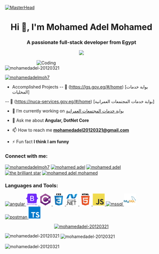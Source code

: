 [![MasterHead](https://user-images.githubusercontent.com/36126914/154766367-2c3d9c80-3cdc-4790-b15c-7eba5eee9fd2.gif)](https://www.linkedin.com/in/mohamed-adel-03586114a/)
<h1 align="center">Hi 👋, I'm Mohamed Adel Mohamed</h1>
<h3 align="center">A passionate full-stack developer from Egypt</h3>
<p   align="center" ><img src="https://camo.githubusercontent.com/895b113ace9ca35f3aabd36b882d5896ce17bc1b349e81fe6dd41a13789d60e4/68747470733a2f2f726561646d652d747970696e672d7376672e6865726f6b756170702e636f6d3f6c696e65733d57656c636f6d652c2b4c657427732b666f6c6c6f772b656163682b6f746865722bf09f9296"></p>

<img align="right" alt="Coding" width="400" src="https://cdn.dribbble.com/users/1162077/screenshots/3848914/programmer.gif">

<p align="left"> <img src="https://komarev.com/ghpvc/?username=mohamedadel-20120321&label=Profile%20views&color=0e75b6&style=flat" alt="mohamedadel-20120321" /> </p>

<p align="left"> <a href="https://twitter.com/mohamedadelmoh7" target="blank"><img src="https://img.shields.io/twitter/follow/mohamedadelmoh7?logo=twitter&style=for-the-badge" alt="mohamedadelmoh7" /></a> </p>

- Accomplished Projects
-- 🔭 (https://lgs.gov.eg/#/home) [بوابة خدمات المحليات]

-- 🔭 (https://nuca-services.gov.eg/#/home) [بوابة خدمات المجتمعات العمرانية]

- 🔭 I’m currently working on [بوابة خدمات المجتمعات العمرانية](https://nuca-services.gov.eg/#/home)

- 💬 Ask me about **Angular, DotNet Core**

- 📫 How to reach me **mohamedadel20120321@gmail.com**

- ⚡ Fun fact **I think I am funny**

<h3 align="left">Connect with me:</h3>
<p align="left">
<a href="https://twitter.com/mohamedadelmoh7" target="blank"><img align="center" src="https://raw.githubusercontent.com/rahuldkjain/github-profile-readme-generator/master/src/images/icons/Social/twitter.svg" alt="mohamedadelmoh7" height="30" width="40" /></a>
<a href="https://fb.com/mohamed adel" target="blank"><img align="center" src="https://raw.githubusercontent.com/rahuldkjain/github-profile-readme-generator/master/src/images/icons/Social/facebook.svg" alt="mohamed adel" height="30" width="40" /></a>
<a href="https://instagram.com/mohamed adel" target="blank"><img align="center" src="https://raw.githubusercontent.com/rahuldkjain/github-profile-readme-generator/master/src/images/icons/Social/instagram.svg" alt="mohamed adel" height="30" width="40" /></a>
<a href="https://www.youtube.com/c/the brilliant star" target="blank"><img align="center" src="https://raw.githubusercontent.com/rahuldkjain/github-profile-readme-generator/master/src/images/icons/Social/youtube.svg" alt="the brilliant star" height="30" width="40" /></a>
<a href="https://www.leetcode.com/mohamed adel mohamed" target="blank"><img align="center" src="https://raw.githubusercontent.com/rahuldkjain/github-profile-readme-generator/master/src/images/icons/Social/leet-code.svg" alt="mohamed adel mohamed" height="30" width="40" /></a>
</p>

<h3 align="left">Languages and Tools:</h3>
<p align="left"> <a href="https://angular.io" target="_blank" rel="noreferrer"> <img src="https://angular.io/assets/images/logos/angular/angular.svg" alt="angular" width="40" height="40"/> </a> <a href="https://getbootstrap.com" target="_blank" rel="noreferrer"> <img src="https://raw.githubusercontent.com/devicons/devicon/master/icons/bootstrap/bootstrap-plain-wordmark.svg" alt="bootstrap" width="40" height="40"/> </a> <a href="https://www.w3schools.com/cs/" target="_blank" rel="noreferrer"> <img src="https://raw.githubusercontent.com/devicons/devicon/master/icons/csharp/csharp-original.svg" alt="csharp" width="40" height="40"/> </a> <a href="https://www.w3schools.com/css/" target="_blank" rel="noreferrer"> <img src="https://raw.githubusercontent.com/devicons/devicon/master/icons/css3/css3-original-wordmark.svg" alt="css3" width="40" height="40"/> </a> <a href="https://dotnet.microsoft.com/" target="_blank" rel="noreferrer"> <img src="https://raw.githubusercontent.com/devicons/devicon/master/icons/dot-net/dot-net-original-wordmark.svg" alt="dotnet" width="40" height="40"/> </a> <a href="https://www.w3.org/html/" target="_blank" rel="noreferrer"> <img src="https://raw.githubusercontent.com/devicons/devicon/master/icons/html5/html5-original-wordmark.svg" alt="html5" width="40" height="40"/> </a> <a href="https://developer.mozilla.org/en-US/docs/Web/JavaScript" target="_blank" rel="noreferrer"> <img src="https://raw.githubusercontent.com/devicons/devicon/master/icons/javascript/javascript-original.svg" alt="javascript" width="40" height="40"/> </a> <a href="https://www.microsoft.com/en-us/sql-server" target="_blank" rel="noreferrer"> <img src="https://www.svgrepo.com/show/303229/microsoft-sql-server-logo.svg" alt="mssql" width="40" height="40"/> </a> <a href="https://www.mysql.com/" target="_blank" rel="noreferrer"> <img src="https://raw.githubusercontent.com/devicons/devicon/master/icons/mysql/mysql-original-wordmark.svg" alt="mysql" width="40" height="40"/> </a> <a href="https://postman.com" target="_blank" rel="noreferrer"> <img src="https://www.vectorlogo.zone/logos/getpostman/getpostman-icon.svg" alt="postman" width="40" height="40"/> </a> <a href="https://www.typescriptlang.org/" target="_blank" rel="noreferrer"> <img src="https://raw.githubusercontent.com/devicons/devicon/master/icons/typescript/typescript-original.svg" alt="typescript" width="40" height="40"/> </a> </p>
<p align="center"> <a href="https://github.com/ryo-ma/github-profile-trophy"><img src="https://github-profile-trophy.vercel.app/?username=mohamedadel-20120321" alt="mohamedadel-20120321" /></a> </p>
<p><img align="left" src="https://github-readme-stats.vercel.app/api/top-langs?username=mohamedadel-20120321&theme=dark&show_icons=true&locale=en&layout=compact" alt="mohamedadel-20120321" /></p>

<p>&nbsp;<img align="center" src="https://github-readme-stats.vercel.app/api?username=mohamedadel-20120321&theme=dark&show_icons=true&locale=en" alt="mohamedadel-20120321" /></p>

<p><img align="center" src="https://github-readme-streak-stats.herokuapp.com/?user=mohamedadel-20120321&theme=dark" alt="mohamedadel-20120321" /></p>
